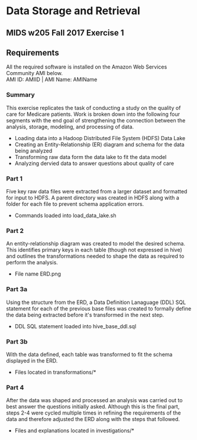 # Data Storage and Retrieval
## MIDS w205 Fall 2017 Exercise 1
## Requirements
All the required software is installed on the Amazon Web Services Community AMI below.  
AMI ID: AMIID | AMI Name: AMIName

### Summary
This exercise replicates the task of conducting a study on the quality of care for Medicare patients. Work is broken down into the following four segments with the end goal of strengthening the connection between the analysis, storage, modeling, and processing of data. 

- Loading data into a Hadoop Distributed File System (HDFS) Data Lake
- Creating an Entity-Relationship (ER) diagram and schema for the data being analyzed
- Transforming raw data form the data lake to fit the data model
- Analyzing dervied data to answer questions about quality of care

### Part 1
Five key raw data files were extracted from a larger dataset and formatted for input to HDFS. A parent directory was created in HDFS along with a folder for each file to prevent schema application errors. 

- Commands loaded into load_data_lake.sh

### Part 2
An entity-relationship diagram was created to model the desired schema. This identifies primary keys in each table (though not expressed in hive) and outlines the transformations needed to shape the data as required to perform the analysis. 

- File name ERD.png

### Part 3a
Using the structure from the ERD, a Data Definition Lanaguage (DDL) SQL statement for each of the previous base files was created to formally define the data being extracted before it's transformed in the next step.

- DDL SQL statement loaded into hive_base_ddl.sql

### Part 3b
With the data defined, each table was transformed to fit the schema displayed in the ERD.

- Files located in transformations/*

### Part 4
After the data was shaped and processed an analysis was carried out to best answer the questions initially asked. Although this is the final part, steps 2-4 were cycled multiple times in refining the requirements of the data and therefore adjusted the ERD along with the steps that followed.

- Files and explanations located in investigations/* 
